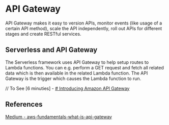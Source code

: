 


# API Gateway

 API Gateway makes it easy to version APIs, monitor events (like usage of a certain API method), scale the API independently, roll out APIs for different stages and create RESTful services.

## Serverless and API Gateway
The Serverless framework uses API Gateway to help setup routes to Lambda functions. You can e.g. perform a GET request and fetch all related data which is then available in the related Lambda function. The API Gateway is the trigger which causes the Lambda function to run.

// To See [6 minuties] - [# Introducing Amazon API Gateway](https://www.youtube.com/watch?v=ZFl3Qm-DBrg)

## References
[Medium - aws-fundamentals-what-is-api-gateway](https://medium.com/@pmuens/aws-fundamentals-what-is-api-gateway-577d5b26a31b)
